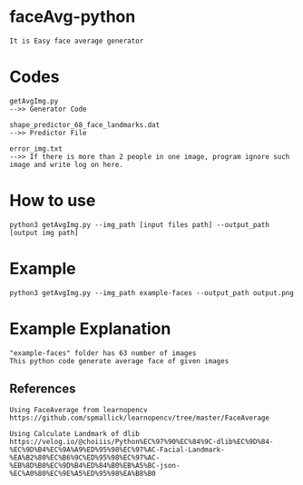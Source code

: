 # faceAvg-python
    It is Easy face average generator

# Codes
    getAvgImg.py 
    -->> Generator Code
    
    shape_predictor_68_face_landmarks.dat
    -->> Predictor File
    
    error_img.txt 
    -->> If there is more than 2 people in one image, program ignore such image and write log on here.

# How to use
    python3 getAvgImg.py --img_path [input files path] --output_path [output img path]

# Example
    python3 getAvgImg.py --img_path example-faces --output_path output.png

# Example Explanation
    "example-faces" folder has 63 number of images
    This python code generate average face of given images


## References
    Using FaceAverage from learnopencv
    https://github.com/spmallick/learnopencv/tree/master/FaceAverage

    Using Calculate Landmark of dlib
    https://velog.io/@choiiis/Python%EC%97%90%EC%84%9C-dlib%EC%9D%84-%EC%9D%B4%EC%9A%A9%ED%95%98%EC%97%AC-Facial-Landmark-%EA%B2%80%EC%B6%9C%ED%95%98%EC%97%AC-%EB%8D%B0%EC%9D%B4%ED%84%B0%EB%A5%BC-json-%EC%A0%80%EC%9E%A5%ED%95%98%EA%B8%B0
    
